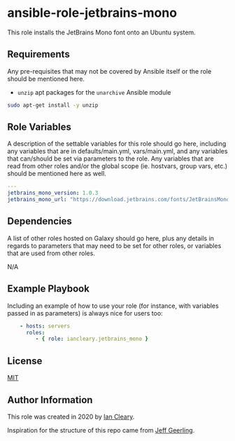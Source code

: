 ansible-role-jetbrains-mono
=========

This role installs the JetBrains Mono font onto an Ubuntu system.

Requirements
------------

Any pre-requisites that may not be covered by Ansible itself or the role should be mentioned here.

- `unzip` apt packages for the `unarchive` Ansible module

```bash
sudo apt-get install -y unzip
```

Role Variables
--------------

A description of the settable variables for this role should go here, including any variables that are in defaults/main.yml, vars/main.yml, and any variables that can/should be set via parameters to the role. Any variables that are read from other roles and/or the global scope (ie. hostvars, group vars, etc.) should be mentioned here as well.

```yaml
---
jetbrains_mono_version: 1.0.3
jetbrains_mono_url: "https://download.jetbrains.com/fonts/JetBrainsMono"
```

Dependencies
------------

A list of other roles hosted on Galaxy should go here, plus any details in regards to parameters that may need to be set for other roles, or variables that are used from other roles.

N/A

Example Playbook
----------------

Including an example of how to use your role (for instance, with variables passed in as parameters) is always nice for users too:

```yaml
    - hosts: servers
      roles:
         - { role: iancleary.jetbrains_mono }
```

License
-------

[MIT](LICENSE)

Author Information
------------------

This role was created in 2020 by [Ian Cleary](https://iancleary.me).

Inspiration for the structure of this repo came from [Jeff Geerling](https://github.com/geerlingguy/ansible-role-nginx).
